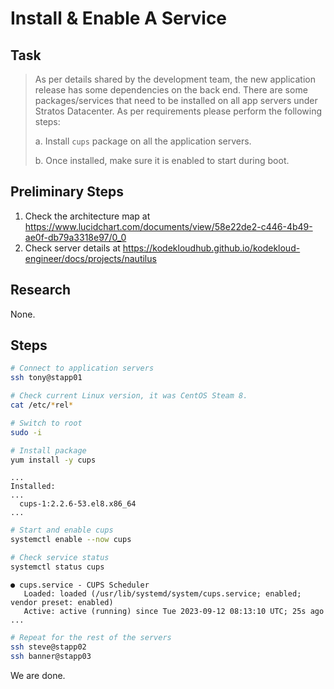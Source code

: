 # Install & Enable A Service

## Task

> As per details shared by the development team, the new application release has some dependencies on the back end. There are some packages/services that need to be installed on all app servers under Stratos Datacenter. As per requirements please perform the following steps:
>
> a. Install `cups` package on all the application servers.
>
> b. Once installed, make sure it is enabled to start during boot.

## Preliminary Steps

1. Check the architecture map at https://www.lucidchart.com/documents/view/58e22de2-c446-4b49-ae0f-db79a3318e97/0_0
2. Check server details at https://kodekloudhub.github.io/kodekloud-engineer/docs/projects/nautilus

## Research

None.

## Steps

```bash
# Connect to application servers
ssh tony@stapp01

# Check current Linux version, it was CentOS Steam 8.
cat /etc/*rel*

# Switch to root
sudo -i

# Install package
yum install -y cups
```

```
...
Installed:
...
  cups-1:2.2.6-53.el8.x86_64
...
```

```bash
# Start and enable cups
systemctl enable --now cups

# Check service status
systemctl status cups
```

```
● cups.service - CUPS Scheduler
   Loaded: loaded (/usr/lib/systemd/system/cups.service; enabled; vendor preset: enabled)
   Active: active (running) since Tue 2023-09-12 08:13:10 UTC; 25s ago
...
```

```bash
# Repeat for the rest of the servers
ssh steve@stapp02
ssh banner@stapp03
```

We are done.
